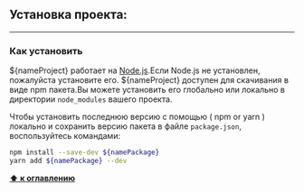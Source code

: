 <a id="установка"></a>

## Установка проекта:

---

<a name="установка_комманды"></a>

### Как установить

${nameProject} работает на [Node.js](https://nodejs.org/ru/).Если Node.js не установлен, пожалуйста установите его.
${nameProject} доступен для скачивания в виде npm пакета.Вы можете установить его глобально или локально в директории `node_modules` вашего проекта.

Чтобы установить последнюю версию с помощью ( npm or yarn ) локально и сохранить версию пакета в файле `package.json`, воспользуйтесь командами:

```bash
npm install --save-dev ${namePackage}
yarn add ${namePackage} --dev
```

**[⬆ к оглавлению](#Оглавление)**



